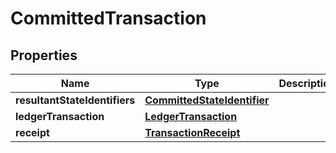 

# CommittedTransaction


## Properties

| Name | Type | Description | Notes |
|------------ | ------------- | ------------- | -------------|
|**resultantStateIdentifiers** | [**CommittedStateIdentifier**](CommittedStateIdentifier.md) |  |  |
|**ledgerTransaction** | [**LedgerTransaction**](LedgerTransaction.md) |  |  |
|**receipt** | [**TransactionReceipt**](TransactionReceipt.md) |  |  |



